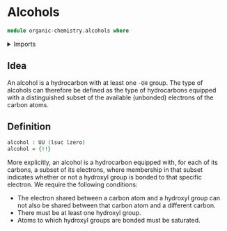 # Alcohols

```agda
module organic-chemistry.alcohols where
```

<details><summary>Imports</summary>

```agda
open import foundation.cartesian-product-types
open import foundation.decidable-subtypes
open import foundation.dependent-pair-types
open import foundation.negation
open import foundation.propositional-truncations
open import foundation.universe-levels
open import foundation.unordered-pairs

open import organic-chemistry.hydrocarbons
open import organic-chemistry.saturated-carbons
```

</details>

## Idea

An alcohol is a hydrocarbon with at least one `-OH` group. The type of alcohols
can therefore be defined as the type of hydrocarbons equipped with a
distinguished subset of the available (unbonded) electrons of the carbon atoms.

## Definition

```agda
alcohol : UU (lsuc lzero)
alcohol = {!!}
```

More explicitly, an alcohol is a hydrocarbon equipped with, for each of its
carbons, a subset of its electrons, where membership in that subset indicates
whether or not a hydroxyl group is bonded to that specific electron. We require
the following conditions:

- The electron shared between a carbon atom and a hydroxyl group can not also be
  shared between that carbon atom and a different carbon.
- There must be at least one hydroxyl group.
- Atoms to which hydroxyl groups are bonded must be saturated.
